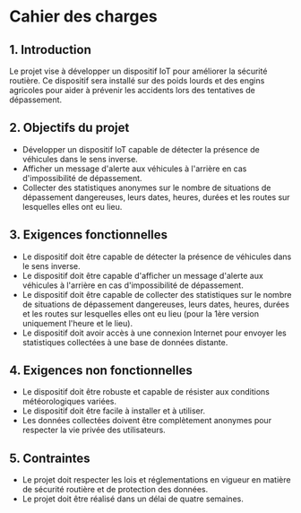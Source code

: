 # Cahier des charges

## 1. Introduction

Le projet vise à développer un dispositif IoT pour améliorer la sécurité routière. Ce dispositif sera installé sur des poids lourds et des engins agricoles pour aider à prévenir les accidents lors des tentatives de dépassement.

## 2. Objectifs du projet

- Développer un dispositif IoT capable de détecter la présence de véhicules dans le sens inverse.
- Afficher un message d'alerte aux véhicules à l'arrière en cas d'impossibilité de dépassement.
- Collecter des statistiques anonymes sur le nombre de situations de dépassement dangereuses, leurs dates, heures, durées et les routes sur lesquelles elles ont eu lieu.

## 3. Exigences fonctionnelles

- Le dispositif doit être capable de détecter la présence de véhicules dans le sens inverse.
- Le dispositif doit être capable d'afficher un message d'alerte aux véhicules à l'arrière en cas d'impossibilité de dépassement.
- Le dispositif doit être capable de collecter des statistiques sur le nombre de situations de dépassement dangereuses, leurs dates, heures, durées et les routes sur lesquelles elles ont eu lieu (pour la 1ère version uniquement l'heure et le lieu).
- Le dispositif doit avoir accès à une connexion Internet pour envoyer les statistiques collectées à une base de données distante.

## 4. Exigences non fonctionnelles

- Le dispositif doit être robuste et capable de résister aux conditions météorologiques variées.
- Le dispositif doit être facile à installer et à utiliser.
- Les données collectées doivent être complètement anonymes pour respecter la vie privée des utilisateurs.

## 5. Contraintes

- Le projet doit respecter les lois et réglementations en vigueur en matière de sécurité routière et de protection des données.
- Le projet doit être réalisé dans un délai de quatre semaines.

